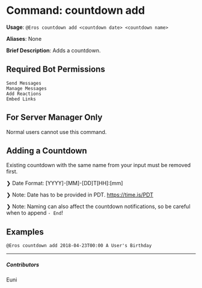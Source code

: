 # Command: countdown add


**Usage**: `@Eros countdown add <countdown date> <countdown name>`

**Aliases**: None

**Brief Description**: Adds a countdown.



## Required Bot Permissions

```
Send Messages
Manage Messages
Add Reactions
Embed Links
```

## For Server Manager Only


Normal users cannot use this command.

## Adding a Countdown


Existing countdown with the same name from your input must be removed first.

❯ Date Format: [YYYY]-[MM]-[DD]T[HH]:[mm]

❯ Note: Date has to be provided in PDT. https://time.is/PDT

❯ Note: Naming can also affect the countdown notifications, so be careful when to append `- End`!

## Examples

```
@Eros countdown add 2018-04-23T00:00 A User's Birthday
```


---

##### Contributors


Euni
